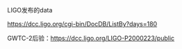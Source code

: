 LIGO发布的data

https://dcc.ligo.org/cgi-bin/DocDB/ListBy?days=180



GWTC-2后验：https://dcc.ligo.org/LIGO-P2000223/public

